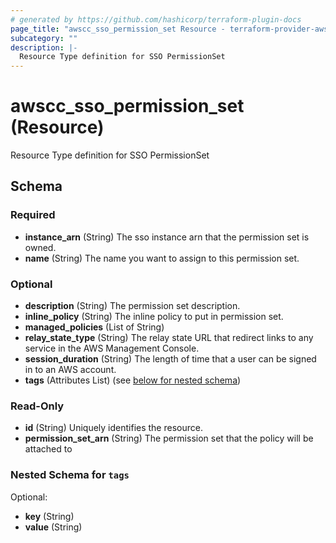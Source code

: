 ```yaml
---
# generated by https://github.com/hashicorp/terraform-plugin-docs
page_title: "awscc_sso_permission_set Resource - terraform-provider-awscc"
subcategory: ""
description: |-
  Resource Type definition for SSO PermissionSet
---
```


# awscc_sso_permission_set (Resource)

Resource Type definition for SSO PermissionSet



<!-- schema generated by tfplugindocs -->
## Schema

### Required

- **instance_arn** (String) The sso instance arn that the permission set is owned.
- **name** (String) The name you want to assign to this permission set.

### Optional

- **description** (String) The permission set description.
- **inline_policy** (String) The inline policy to put in permission set.
- **managed_policies** (List of String)
- **relay_state_type** (String) The relay state URL that redirect links to any service in the AWS Management Console.
- **session_duration** (String) The length of time that a user can be signed in to an AWS account.
- **tags** (Attributes List) (see [below for nested schema](#nestedatt--tags))

### Read-Only

- **id** (String) Uniquely identifies the resource.
- **permission_set_arn** (String) The permission set that the policy will be attached to

<a id="nestedatt--tags"></a>
### Nested Schema for `tags`

Optional:

- **key** (String)
- **value** (String)


